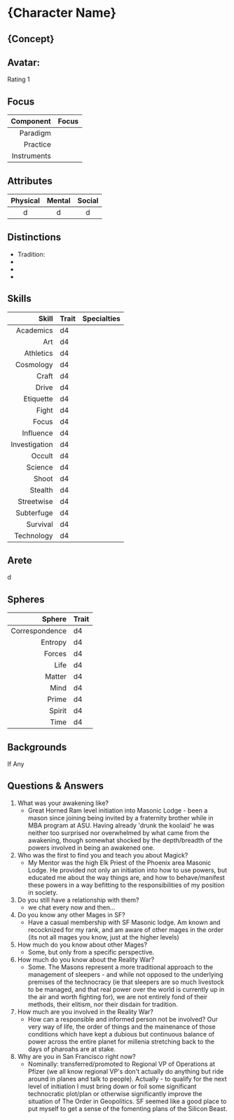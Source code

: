 # {Character Name}

## {Concept}

## Avatar:  
  
  Rating 1 

## Focus

  Component   | Focus
  -----------:|:------
  Paradigm    | 
  Practice    | 
  Instruments | 

## Attributes

  Physical | Mental | Social
  :-------:|:------:|:-----:
  d      | d 		| d
 
## Distinctions

  * Tradition: 
  * 
  * 
  * 

## Skills

  Skill 			| Trait | Specialties
  --------------:|:------|:------------
  Academics 		| d4	  |
  Art 			    | d4	  |
  Athletics 		| d4	  |
  Cosmology 		| d4	  |
  Craft 			  | d4	  |
  Drive 			  | d4	  |
  Etiquette 		| d4	  |
  Fight 			  | d4	  |
  Focus 			  | d4	  |
  Influence 		| d4	  |
  Investigation | d4	  |
  Occult  			| d4	  |
  Science  		  | d4	  |
  Shoot  			  | d4	  |
  Stealth  		  | d4	  |
  Streetwise  	| d4	  |
  Subterfuge  	| d4	  |
  Survival  		| d4	  |
  Technology 		| d4	  |

## Arete

  d

## Spheres

  Sphere 			   | Trait 
  --------------:|:------
  Correspondence | d4	  
  Entropy 			 | d4	  
  Forces 			   | d4	  
  Life 				   | d4	  
  Matter 			   | d4	  
  Mind 				   | d4	  
  Prime 			   | d4	  
  Spirit 			   | d4	  
  Time 				   | d4	  

## Backgrounds
  If Any
  
## Questions & Answers

  1. What was your awakening like? 
      - Great Horned Ram level initiation into Masonic Lodge - been a mason since joining being invited by a fraternity brother while in MBA program at ASU. Having already 'drunk the koolaid' he was neither too surprised nor overwhelmed by what came from the awakening, though somewhat shocked by the depth/breadth of the powers involved in being an awakened one.
  2. Who was the first to find you and teach you about Magick?
      - My Mentor was the high Elk Priest of the Phoenix area Masonic Lodge. He provided not only an initiation into how to use powers, but educated me about the way things are, and how to behave/manifest these powers in a way befitting to the responsibilities of my position in society.
  3. Do you still have a relationship with them?
      - we chat every now and then...
  4. Do you know any other Mages in SF?
      - Have a casual membership with SF Masonic lodge. Am known and recocknized for my rank, and am aware of other mages in the order (its not all mages you know, just at the higher levels)
  5. How much do you know about other Mages?
      - Some, but only from a specific perspective.
  6. How much do you know about the Reality War? 
      - Some. The Masons represent a more traditional approach to the management of sleepers - and while not opposed to the underlying premises of the technocracy (ie that sleepers are so much livestock to be managed, and that real power over the world is currently up in the air and worth fighting for), we are not entirely fond of their methods, their elitism, nor their disdain for tradition.
  7. How much are you involved in the Reality War?
      - How can a responsible and informed person not be involved? Our very way of life, the order of things and the mainenance of those conditions which have kept a dubious but continuous balance of power across the entire planet for millenia stretching back to the days of pharoahs are at stake.
  8. Why are you in San Francisco right now?
      - Nominally: transferred/promoted to Regional VP of Operations at Pfizer (we all know regional VP's don't actually do anything but ride around in planes and talk to people). Actually - to qualify for the next level of initiation I must bring down or foil some significant technocratic plot/plan or otherwise significantly improve the situation of The Order in Geopolitics. SF seemed like a good place to put myself to get a sense of the fomenting plans of the Silicon Beast.